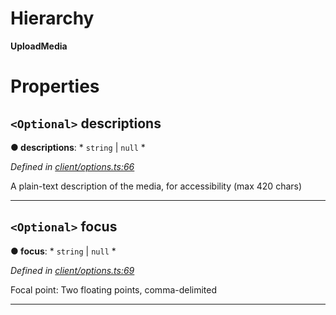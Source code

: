 

# Hierarchy

**UploadMedia**

# Properties

<a id="descriptions"></a>

## `<Optional>` descriptions

**● descriptions**: * `string` &#124; `null`
*

*Defined in [client/options.ts:66](https://github.com/lagunehq/core/blob/b472bda/src/client/options.ts#L66)*

A plain-text description of the media, for accessibility (max 420 chars)

___
<a id="focus"></a>

## `<Optional>` focus

**● focus**: * `string` &#124; `null`
*

*Defined in [client/options.ts:69](https://github.com/lagunehq/core/blob/b472bda/src/client/options.ts#L69)*

Focal point: Two floating points, comma-delimited

___

